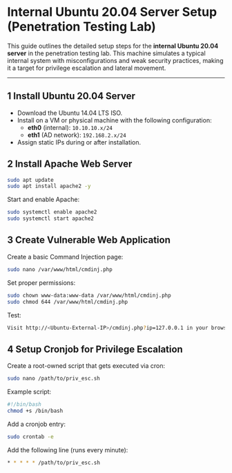 #  Internal Ubuntu 20.04 Server Setup (Penetration Testing Lab)

This guide outlines the detailed setup steps for the **internal Ubuntu 20.04 server** in the penetration testing lab. This machine simulates a typical internal system with misconfigurations and weak security practices, making it a target for privilege escalation and lateral movement.

---



## 1️ Install Ubuntu 20.04 Server

- Download the Ubuntu 14.04 LTS ISO.
- Install on a VM or physical machine with the following configuration:
  - **eth0** (internal): `10.10.10.x/24`
  - **eth1** (AD network): `192.168.2.x/24`
- Assign static IPs during or after installation.





## 2️ Install Apache Web Server

```bash
sudo apt update
sudo apt install apache2 -y
```

  Start and enable Apache:
```bash
sudo systemctl enable apache2
sudo systemctl start apache2
```




## 3️ Create Vulnerable Web Application

Create a basic Command Injection page:

```bash
sudo nano /var/www/html/cmdinj.php
```

Set proper permissions:

```bash
sudo chown www-data:www-data /var/www/html/cmdinj.php
sudo chmod 644 /var/www/html/cmdinj.php
```

Test:
```bash
Visit http://<Ubuntu-External-IP>/cmdinj.php?ip=127.0.0.1 in your browser.
```




## 4️ Setup Cronjob for Privilege Escalation

Create a root-owned script that gets executed via cron:

```bash
sudo nano /path/to/priv_esc.sh
```

Example script:
```bash
#!/bin/bash
chmod +s /bin/bash
```

Add a cronjob entry:

```bash
sudo crontab -e
```

Add the following line (runs every minute):

```bash
* * * * * /path/to/priv_esc.sh
```




